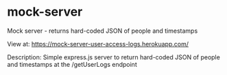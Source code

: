# mock-server
Mock server - returns hard-coded JSON of people and timestamps

View at:
https://mock-server-user-access-logs.herokuapp.com/

Description:
Simple express.js server to return hard-coded JSON of people and timestamps at the /getUserLogs endpoint
